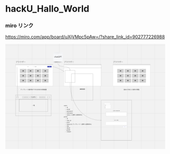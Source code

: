 # hackU_Hallo_World

### miro リンク
https://miro.com/app/board/uXjVMpc5pAw=/?share_link_id=902777226988

![alt](https://github.com/yudai-kdix/hackU_Hallo_World/blob/main/app/views/layouts/temporary/latest_version.png)

